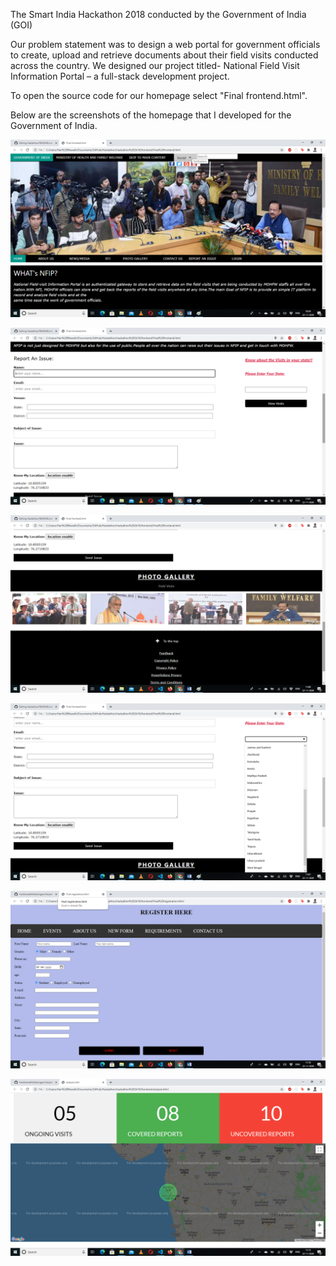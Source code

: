 The Smart India Hackathon 2018 conducted by the Government of India (GOI)

Our problem statement was to design a web portal for government officials to create, upload and retrieve documents about their field visits conducted across the country. We designed our project titled- National Field Visit Information Portal – a full-stack development project.

To open the source code for our homepage select "Final frontend.html".


Below are the screenshots of the homepage that I developed for the Government of India.


![SST1](https://github.com/HaribharathMahalingam/Hackathon/blob/master/SST1.png)


![SST2](https://github.com/HaribharathMahalingam/Hackathon/blob/master/SST2.png)


![SST3](https://github.com/HaribharathMahalingam/Hackathon/blob/master/SST3.png)


![SST4](https://github.com/HaribharathMahalingam/Hackathon/blob/master/SST4.png)


![SST5](https://github.com/HaribharathMahalingam/Hackathon/blob/master/SST5.png)


![SST6](https://github.com/HaribharathMahalingam/Hackathon/blob/master/SST6.png)





